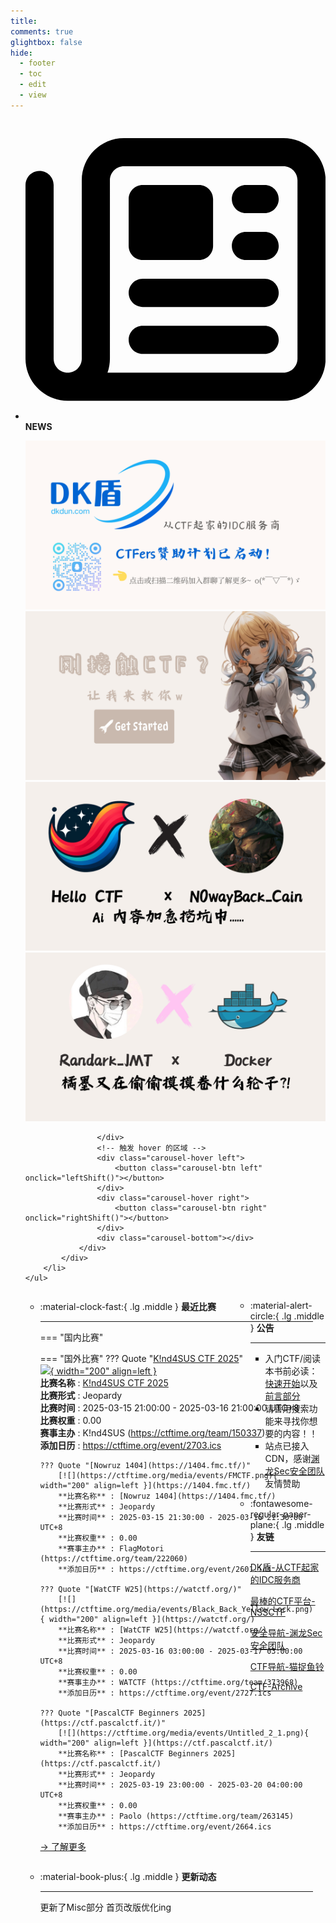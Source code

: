 ```yaml
---
title: 
comments: true
glightbox: false
hide:
  - footer
  - toc
  - edit
  - view
---
```


<div class="grid cards">
    <ul>
        <li>
            <p><span class="twemoji lg middle"><svg xmlns="http://www.w3.org/2000/svg"
                        viewBox="0 0 512 512"><!--! Font Awesome Free 6.5.1 by @fontawesome - https://fontawesome.com License - https://fontawesome.com/license/free (Icons: CC BY 4.0, Fonts: SIL OFL 1.1, Code: MIT License) Copyright 2023 Fonticons, Inc.-->
                        <path
                            d="M168 80c-13.3 0-24 10.7-24 24v304c0 8.4-1.4 16.5-4.1 24H440c13.3 0 24-10.7 24-24V104c0-13.3-10.7-24-24-24H168zM72 480c-39.8 0-72-32.2-72-72V112c0-13.3 10.7-24 24-24s24 10.7 24 24v296c0 13.3 10.7 24 24 24s24-10.7 24-24V104c0-39.8 32.2-72 72-72h272c39.8 0 72 32.2 72 72v304c0 39.8-32.2 72-72 72H72zm104-344c0-13.3 10.7-24 24-24h96c13.3 0 24 10.7 24 24v80c0 13.3-10.7 24-24 24h-96c-13.3 0-24-10.7-24-24v-80zm200-24h32c13.3 0 24 10.7 24 24s-10.7 24-24 24h-32c-13.3 0-24-10.7-24-24s10.7-24 24-24zm0 80h32c13.3 0 24 10.7 24 24s-10.7 24-24 24h-32c-13.3 0-24-10.7-24-24s10.7-24 24-24zm-176 80h208c13.3 0 24 10.7 24 24s-10.7 24-24 24H200c-13.3 0-24-10.7-24-24s10.7-24 24-24zm0 80h208c13.3 0 24 10.7 24 24s-10.7 24-24 24H200c-13.3 0-24-10.7-24-24s10.7-24 24-24z">
                        </path>
                    </svg></span> <strong>NEWS</strong></p>
            <div class="grid cards">
                <div class="carousel">
                    <div class="carousel-container">
                        <a href="https://www.dkdun.cn/"><img src="./assets/banner-dkdun.png" /></a>
                        <a href="../hc-start/" target="_blank"><img src="./assets/banner-quickstart.png" /></a>
                        <a href="../hc-ai/" target="_blank"><img src="./assets/banner-update.png" /></a>
                        <a href="https://github.com/CTF-Archives" target="_blank"><img src="./assets/banner-Achieve.png" /></a>
                        
                    </div>
                    <!-- 触发 hover 的区域 -->
                    <div class="carousel-hover left">
                        <button class="carousel-btn left" onclick="leftShift()"></button>
                    </div>
                    <div class="carousel-hover right">
                        <button class="carousel-btn right" onclick="rightShift()"></button>
                    </div>
                    <div class="carousel-bottom"></div>
                </div>
            </div>
        </li>
    </ul>
</div>

<div class="grid grid-cols-8 gap-4" style="display: grid;grid-template-columns: 70% 30%;" markdown>

<div class="grid cards" style="display: grid; grid-template-columns: 1fr;" markdown>

<div class="grid cards" markdown>

-   :material-clock-fast:{ .lg .middle } __最近比赛__

    ---
    <!-- 主页赛事展示_开始 -->
    === "国内比赛"
    
    === "国外比赛"
        ??? Quote "[K!nd4SUS CTF 2025](https://ctf.k1nd4sus.it/)"  
            [![](https://ctftime.org/media/events/iconH.png){ width="200" align=left }](https://ctf.k1nd4sus.it/)  
            **比赛名称** : [K!nd4SUS CTF 2025](https://ctf.k1nd4sus.it/)  
            **比赛形式** : Jeopardy  
            **比赛时间** : 2025-03-15 21:00:00 - 2025-03-16 21:00:00 UTC+8  
            **比赛权重** : 0.00  
            **赛事主办** : K!nd4SUS (https://ctftime.org/team/150337)  
            **添加日历** : https://ctftime.org/event/2703.ics  
            
        ??? Quote "[Nowruz 1404](https://1404.fmc.tf/)"  
            [![](https://ctftime.org/media/events/FMCTF.png){ width="200" align=left }](https://1404.fmc.tf/)  
            **比赛名称** : [Nowruz 1404](https://1404.fmc.tf/)  
            **比赛形式** : Jeopardy  
            **比赛时间** : 2025-03-15 21:30:00 - 2025-03-16 21:30:00 UTC+8  
            **比赛权重** : 0.00  
            **赛事主办** : FlagMotori (https://ctftime.org/team/222060)  
            **添加日历** : https://ctftime.org/event/2601.ics  
            
        ??? Quote "[WatCTF W25](https://watctf.org/)"  
            [![](https://ctftime.org/media/events/Black_Back_Yellow_Lock.png){ width="200" align=left }](https://watctf.org/)  
            **比赛名称** : [WatCTF W25](https://watctf.org/)  
            **比赛形式** : Jeopardy  
            **比赛时间** : 2025-03-16 03:00:00 - 2025-03-17 03:00:00 UTC+8  
            **比赛权重** : 0.00  
            **赛事主办** : WATCTF (https://ctftime.org/team/373968)  
            **添加日历** : https://ctftime.org/event/2727.ics  
            
        ??? Quote "[PascalCTF Beginners 2025](https://ctf.pascalctf.it/)"  
            [![](https://ctftime.org/media/events/Untitled_2_1.png){ width="200" align=left }](https://ctf.pascalctf.it/)  
            **比赛名称** : [PascalCTF Beginners 2025](https://ctf.pascalctf.it/)  
            **比赛形式** : Jeopardy  
            **比赛时间** : 2025-03-19 23:00:00 - 2025-03-20 04:00:00 UTC+8  
            **比赛权重** : 0.00  
            **赛事主办** : Paolo (https://ctftime.org/team/263145)  
            **添加日历** : https://ctftime.org/event/2664.ics  
            
    <!-- 主页赛事展示_结束 -->
    [→ 了解更多](./Event/)

</div>
  <div class="grid cards" markdown>

-   :material-book-plus:{ .lg .middle } __更新动态__

    ---

    更新了Misc部分 首页改版优化ing

</div>  
</div>
<div class="grid cards" markdown>

<div class="grid cards" markdown>

-   :material-alert-circle:{ .lg .middle } __公告__

    ---

    - 入门CTF/阅读本书前必读：[快速开始](./hc-start/)以及[前言部分](./hc-preface/)  
    - 请善用搜索功能来寻找你想要的内容！！
    - 站点已接入 CDN，感谢[渊龙Sec安全团队](https://dh.aabyss.cn)友情赞助

-   :fontawesome-regular-paper-plane:{ .lg .middle } __友链__

    ---

    [DK盾-从CTF起家的IDC服务商](https://www.dkdun.cn)

    [最棒的CTF平台-NSSCTF](https://www.nssctf.cn/)  

    [安全导航-渊龙Sec安全团队](https://dh.aabyss.cn)    

    [CTF导航-猫捉鱼铃](https://ctf.mzy0.com/)

    [CTF-Archive](https://github.com/CTF-Archives)

</div>   

</div>

</div>
